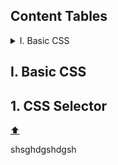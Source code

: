 ## Content Tables

<details>
  <summary>I. Basic CSS</summary>

 - [1. CSS Selector](#1-css-selector)
</details>

## I. Basic CSS
## 1. CSS Selector
[:arrow_up:](#content-tables)

shsghdgshdgsh


